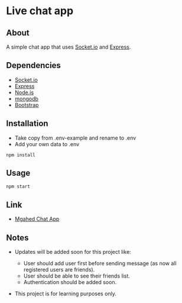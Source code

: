 # Live chat app

[//]: # ( About: )

## About

A simple chat app that uses [Socket.io](http://socket.io/) and [Express](http://expressjs.com/).


[//]: # ( Dependencies: )

## Dependencies

* [Socket.io](http://socket.io/)
* [Express](http://expressjs.com/)
* [Node.js](http://nodejs.org/)
* [mongodb](http://www.mongodb.org/)
* [Bootstrap](http://getbootstrap.com/)

[//]: # ( Installation: )

## Installation

* Take copy from .env-example and rename to .env
* Add your own data to .env

```
npm install
```

[//]: # ( Usage: )

## Usage

```
npm start
```


[//]: # ( Production Link: )
## Link

* [Mgahed Chat App](https://mgahed-live-chat.herokuapp.com/)


[//]: # ( Notes: )

## Notes

* Updates will be added soon for this project like:
    * User should add user first before sending message (as now all registered users are friends).
    * User should be able to see their friends list.
    * Authentication should be added soon.

* This project is for learning purposes only.
